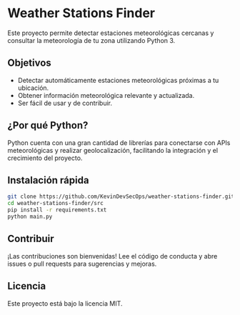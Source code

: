 # Weather Stations Finder

Este proyecto permite detectar estaciones meteorológicas cercanas y consultar la meteorología de tu zona utilizando Python 3.

## Objetivos

- Detectar automáticamente estaciones meteorológicas próximas a tu ubicación.
- Obtener información meteorológica relevante y actualizada.
- Ser fácil de usar y de contribuir.

## ¿Por qué Python?

Python cuenta con una gran cantidad de librerías para conectarse con APIs meteorológicas y realizar geolocalización, facilitando la integración y el crecimiento del proyecto.

## Instalación rápida

```bash
git clone https://github.com/KevinDevSecOps/weather-stations-finder.git
cd weather-stations-finder/src
pip install -r requirements.txt
python main.py
```

## Contribuir

¡Las contribuciones son bienvenidas! Lee el código de conducta y abre issues o pull requests para sugerencias y mejoras.

## Licencia

Este proyecto está bajo la licencia MIT.
